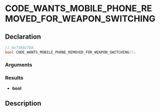 # CODE_WANTS_MOBILE_PHONE_REMOVED_FOR_WEAPON_SWITCHING

## Declaration
```cpp
// 0x736027E6
bool CODE_WANTS_MOBILE_PHONE_REMOVED_FOR_WEAPON_SWITCHING();
```

### Arguments

### Results
- **bool**

## Description
